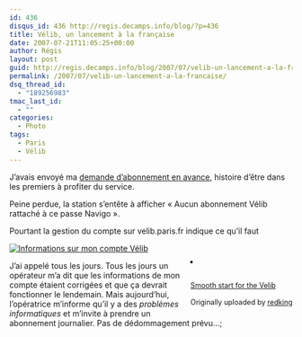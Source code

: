 ```yaml
---
id: 436
disqus_id: 436 http://regis.decamps.info/blog/?p=436
title: Vélib, un lancement à la française
date: 2007-07-21T11:05:25+00:00
author: Régis
layout: post
guid: http://regis.decamps.info/blog/2007/07/velib-un-lancement-a-la-francaise/
permalink: /2007/07/velib-un-lancement-a-la-francaise/
dsq_thread_id:
  - "189256983"
tmac_last_id:
  - ""
categories:
  - Photo
tags:
  - Paris
  - Vélib
---
```

J’avais envoyé ma [demande d’abonnement en avance](http://regis.decamps.info/blog/2007/06/station-velib/), histoire d’être dans les premiers à profiter du service.

Peine perdue, la station s’entête à afficher « Aucun abonnement Vélib rattaché à ce passe Navigo ».

Pourtant la gestion du compte sur velib.paris.fr indique ce qu’il faut
  
[![Informations sur mon compte Vélib](/blog/wp-content/uploads/2007/07/velib_compte3.thumbnail.png)](/blog/wp-content/uploads/2007/07/velib_compte3.png "Informations sur mon compte Vélib")

<div style="float: right; margin-left: 10px; margin-bottom: 10px;">
  <a href="http://www.flickr.com/photos/redking/760280980/" title="photo sharing"><img src="http://farm2.static.flickr.com/1286/760280980_9a5bb56842_m.jpg" alt="" style="border: solid 2px #000000;" /></a><br /> <br /> <span style="font-size: 0.9em; margin-top: 0px;"><br /> <a href="http://www.flickr.com/photos/redking/760280980/">Smooth start for the Velib</a><br /> <br /> Originally uploaded by <a href="http://www.flickr.com/people/redking/">redking</a><br /> </span>
</div>

J’ai appelé tous les jours. Tous les jours un opérateur m’a dit que les informations de mon compte étaient corrigées et que ça devrait fonctionner le lendemain. Mais aujourd’hui, l’opératrice m’informe qu’il y a des _problèmes informatiques_ et m’invite à prendre un abonnement journalier. Pas de dédommagement prévu…;

<br clear="all" />
